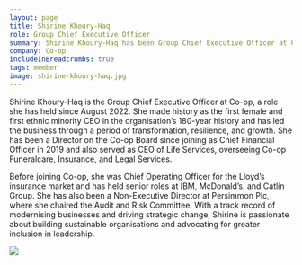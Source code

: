 ```yaml
---
layout: page
title: Shirine Khoury-Haq
role: Group Chief Executive Officer
summary: Shirine Khoury-Haq has been Group Chief Executive Officer at Co-op since August 2022.
company: Co-op
includeInBreadcrumbs: true
tags: member
image: shirine-khoury-haq.jpg
---
```


<div class="govuk-grid-row">
  <div class="govuk-grid-column-two-thirds">
  
Shirine Khoury-Haq is the Group Chief Executive Officer at Co-op, a role she has held since August 2022. She made history as the first female and first ethnic minority CEO in the organisation’s 180-year history and has led the business through a period of transformation, resilience, and growth. She has been a Director on the Co-op Board since joining as Chief Financial Officer in 2019 and also served as CEO of Life Services, overseeing Co-op Funeralcare, Insurance, and Legal Services.

 

Before joining Co-op, she was Chief Operating Officer for the Lloyd’s insurance market and has held senior roles at IBM, McDonald’s, and Catlin Group. She has also been a Non-Executive Director at Persimmon Plc, where she chaired the Audit and Risk Committee. With a track record of modernising businesses and driving strategic change, Shirine is passionate about building sustainable organisations and advocating for greater inclusion in leadership.


  </div>
  <div class="govuk-grid-column-one-third member-page-image"><img src="/images/{{image}}"/></div>
</div>
